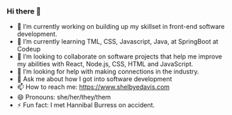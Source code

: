 ### Hi there 👋

- 🔭 I’m currently working on building up my skillset in front-end software development.
- 🌱 I’m currently learning TML, CSS, Javascript, Java, at SpringBoot at Codeup
- 👯 I’m looking to collaborate on software projects that help me improve my abilities with React, Node.js, CSS, HTML and JavaScript.
- 🤔 I’m looking for help with making connections in the industry.
- 💬 Ask me about how I got into software development
- 📫 How to reach me: https://www.shelbyedavis.com
- 😄 Pronouns: she/her/they/them
- ⚡ Fun fact: I met Hannibal Burress on accident.

